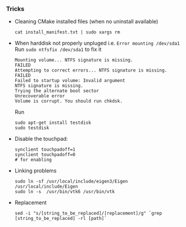 ### Tricks

- Cleaning CMake installed files (when no uninstall available)
  ```shell
  cat install_manifest.txt | sudo xargs rm
  ```
  
  
- When harddisk not properly unpluged
i.e. `Error mounting /dev/sda1`   
Run `sudo ntfsfix /dev/sda1` to fix it

  ```shell
  Mounting volume... NTFS signature is missing.
  FAILED
  Attempting to correct errors... NTFS signature is missing.
  FAILED
  Failed to startup volume: Invalid argument
  NTFS signature is missing.
  Trying the alternate boot sector
  Unrecoverable error
  Volume is corrupt. You should run chkdsk.
  ```
  Run 
  ```shell
  sudo apt-get install testdisk
  sudo testdisk
  ```

- Disable the touchpad:
  ```shell
  synclient touchpadoff=1
  synclient touchpadoff=0 
  # for enabling
  ```
- Linking problems
  ```shell
  sudo ln -sf /usr/local/include/eigen3/Eigen /usr/local/include/Eigen
  sudo ln -s  /usr/bin/vtk6 /usr/bin/vtk
  ```
- Replacement 
  ```shell
  sed -i "s/[string_to_be_replaced]/[replacement]/g" `grep [string_to_be_replaced] -rl [path]`
  ```
  
